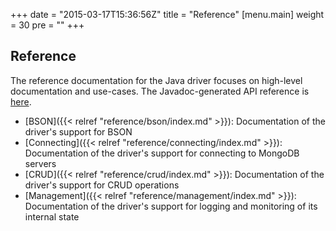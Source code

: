 +++
date = "2015-03-17T15:36:56Z"
title = "Reference"
[menu.main]
  weight = 30
  pre = "<i class='fa fa-book'></i>"
+++

## Reference

The reference documentation for the Java driver focuses on high-level documentation and use-cases. The Javadoc-generated API reference is
[here](http://api.mongodb.org/java/3.0/).    

- [BSON]({{< relref "reference/bson/index.md" >}}): Documentation of the driver's support for BSON
- [Connecting]({{< relref "reference/connecting/index.md" >}}): Documentation of the driver's support for connecting to MongoDB servers
- [CRUD]({{< relref "reference/crud/index.md" >}}): Documentation of the driver's support for CRUD operations
- [Management]({{< relref "reference/management/index.md" >}}): Documentation of the driver's support for logging and monitoring of its 
internal state


